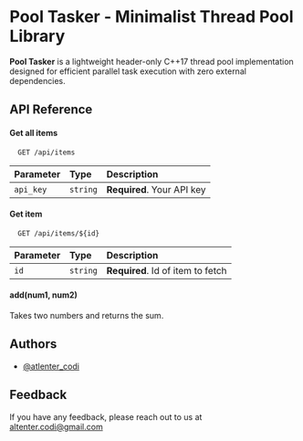 # Pool Tasker - Minimalist Thread Pool Library

**Pool Tasker** is a lightweight header-only C++17 thread pool implementation designed for efficient parallel task execution with zero external dependencies.
## API Reference

#### Get all items

```http
  GET /api/items
```

| Parameter | Type     | Description                |
| :-------- | :------- | :------------------------- |
| `api_key` | `string` | **Required**. Your API key |

#### Get item

```http
  GET /api/items/${id}
```

| Parameter | Type     | Description                       |
| :-------- | :------- | :-------------------------------- |
| `id`      | `string` | **Required**. Id of item to fetch |

#### add(num1, num2)

Takes two numbers and returns the sum.


## Authors

- [@atlenter_codi](https://www.github.com/alt-enterssx)


## Feedback

If you have any feedback, please reach out to us at altenter.codi@gmail.com


